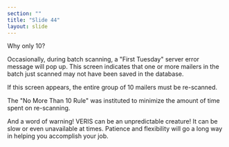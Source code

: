 ```yaml
---
section: ""
title: "Slide 44"
layout: slide
---
```


Why only 10?

Occasionally, during batch scanning, a "First Tuesday" server error message will pop up. This screen indicates that one or more mailers in the batch just scanned may not have been saved in the database.

If this screen appears, the entire group of 10 mailers must be re-scanned.

The "No More Than 10 Rule" was instituted to minimize the amount of time spent on re-scanning.

And a word of warning! VERIS can be an unpredictable creature! It can be slow or even unavailable at times. Patience and flexibility will go a long way in helping you accomplish your job.
